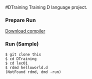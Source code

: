 #DTraining
Training D language project.



### Prepare Run
[Download compiler](http://dlang.org/download.html)



### Run (Sample)
```
$ git clone this
$ cd DTraining
$ cd lec01
$ rdmd helloworld.d
(NotFound rdmd, dmd -run)
```
